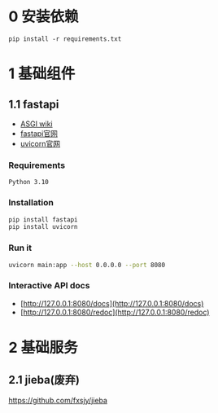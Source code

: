 # 0 安装依赖
```
pip install -r requirements.txt
```

# 1 基础组件

## 1.1 fastapi

- [ASGI wiki](https://en.wikipedia.org/wiki/Asynchronous_Server_Gateway_Interface)
- [fastapi官网](https://fastapi.tiangolo.com/)
- [uvicorn官网](https://www.uvicorn.org/)

### Requirements

    Python 3.10

### Installation

```bash
pip install fastapi
pip install uvicorn
```

### Run it

```bash
uvicorn main:app --host 0.0.0.0 --port 8080
```

### Interactive API docs

- [http://127.0.0.1:8080/docs](http://127.0.0.1:8080/docs)
- [http://127.0.0.1:8080/redoc](http://127.0.0.1:8080/redoc)




# 2 基础服务

## 2.1 jieba(废弃)

https://github.com/fxsjy/jieba
